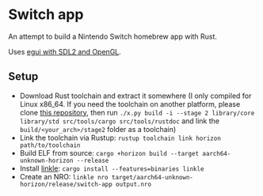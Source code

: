 # Switch app

An attempt to build a Nintendo Switch homebrew app with Rust.

Uses [egui with SDL2 and OpenGL](https://github.com/ArjunNair/egui_sdl2_gl.git).

## Setup

- Download Rust toolchain and extract it somewhere (I only compiled for Linux x86_64.
  If you need the toolchain on another platform, please clone [this repository](https://gitlab.com/NX-rs/rust),
  then run `./x.py build -i --stage 2 library/core library/std src/tools/cargo src/tools/rustdoc` and link the `build/<your_arch>/stage2` folder as a toolchain)
- Link the toolchain via Rustup: `rustup toolchain link horizon path/to/toolchain`
- Build ELF from source: `cargo +horizon build --target aarch64-unknown-horizon --release`
- Install [linkle](https://github.com/MegatonHammer/linkle): `cargo install --features=binaries linkle`
- Create an NRO: `linkle nro target/aarch64-unknown-horizon/release/switch-app output.nro`

